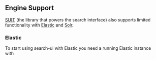 ## Engine Support

[SUIT](github.com/attivio/suit) (the library that powers the search interface) also supports limited functionality with [Elastic](https://www.elastic.co/) and [Solr](http://lucene.apache.org/solr/).

### Elastic

To start using search-ui with Elastic you need a running Elastic instance with 
